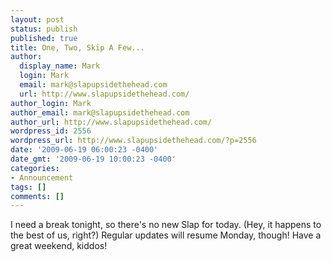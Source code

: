 ```yaml
---
layout: post
status: publish
published: true
title: One, Two, Skip A Few...
author:
  display_name: Mark
  login: Mark
  email: mark@slapupsidethehead.com
  url: http://www.slapupsidethehead.com/
author_login: Mark
author_email: mark@slapupsidethehead.com
author_url: http://www.slapupsidethehead.com/
wordpress_id: 2556
wordpress_url: http://www.slapupsidethehead.com/?p=2556
date: '2009-06-19 06:00:23 -0400'
date_gmt: '2009-06-19 10:00:23 -0400'
categories:
- Announcement
tags: []
comments: []
---
```

I need a break tonight, so there's no new Slap for today. (Hey, it happens to the best of us, right?) Regular updates will resume Monday, though! Have a great weekend, kiddos!

